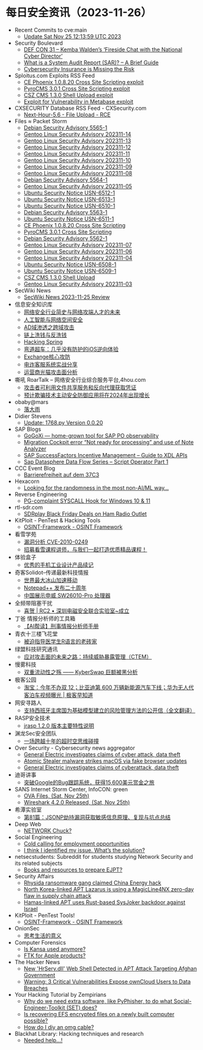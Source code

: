 # 每日安全资讯（2023-11-26）

- Recent Commits to cve:main
  - [Update Sat Nov 25 12:13:59 UTC 2023](https://github.com/trickest/cve/commit/47021c9d2e196f9a9ffdc90a5d364d8ae8025ac8)
- Security Boulevard
  - [DEF CON 31 – Kemba Walden’s ‘Fireside Chat with the National Cyber Director’](https://securityboulevard.com/2023/11/def-con-31-kemba-waldens-fireside-chat-with-the-national-cyber-director/)
  - [What is a System Audit Report (SAR)? – A Brief Guide](https://securityboulevard.com/2023/11/what-is-a-system-audit-report-sar-a-brief-guide/)
  - [Cybersecurity Insurance is Missing the Risk](https://securityboulevard.com/2023/11/cybersecurity-insurance-is-missing-the-risk/)
- Sploitus.com Exploits RSS Feed
  - [CE Phoenix 1.0.8.20 Cross Site Scripting exploit](https://sploitus.com/exploit?id=PACKETSTORM:175897&utm_source=rss&utm_medium=rss)
  - [PyroCMS 3.0.1 Cross Site Scripting exploit](https://sploitus.com/exploit?id=PACKETSTORM:175896&utm_source=rss&utm_medium=rss)
  - [CSZ CMS 1.3.0 Shell Upload exploit](https://sploitus.com/exploit?id=PACKETSTORM:175889&utm_source=rss&utm_medium=rss)
  - [Exploit for Vulnerability in Metabase exploit](https://sploitus.com/exploit?id=AB17E508-1489-503A-B246-957E6771FFA2&utm_source=rss&utm_medium=rss)
- CXSECURITY Database RSS Feed - CXSecurity.com
  - [Next-Hour-5.6 - File Upload - RCE](https://cxsecurity.com/issue/WLB-2023110028)
- Files ≈ Packet Storm
  - [Debian Security Advisory 5565-1](https://packetstormsecurity.com/files/175912/dsa-5565-1.txt)
  - [Gentoo Linux Security Advisory 202311-14](https://packetstormsecurity.com/files/175911/glsa-202311-14.txt)
  - [Gentoo Linux Security Advisory 202311-13](https://packetstormsecurity.com/files/175910/glsa-202311-13.txt)
  - [Gentoo Linux Security Advisory 202311-12](https://packetstormsecurity.com/files/175909/glsa-202311-12.txt)
  - [Gentoo Linux Security Advisory 202311-11](https://packetstormsecurity.com/files/175908/glsa-202311-11.txt)
  - [Gentoo Linux Security Advisory 202311-10](https://packetstormsecurity.com/files/175907/glsa-202311-10.txt)
  - [Gentoo Linux Security Advisory 202311-09](https://packetstormsecurity.com/files/175906/glsa-202311-09.txt)
  - [Gentoo Linux Security Advisory 202311-08](https://packetstormsecurity.com/files/175905/glsa-202311-08.txt)
  - [Debian Security Advisory 5564-1](https://packetstormsecurity.com/files/175904/dsa-5564-1.txt)
  - [Gentoo Linux Security Advisory 202311-05](https://packetstormsecurity.com/files/175903/glsa-202311-05.txt)
  - [Ubuntu Security Notice USN-6512-1](https://packetstormsecurity.com/files/175902/USN-6512-1.txt)
  - [Ubuntu Security Notice USN-6513-1](https://packetstormsecurity.com/files/175901/USN-6513-1.txt)
  - [Ubuntu Security Notice USN-6510-1](https://packetstormsecurity.com/files/175900/USN-6510-1.txt)
  - [Debian Security Advisory 5563-1](https://packetstormsecurity.com/files/175899/dsa-5563-1.txt)
  - [Ubuntu Security Notice USN-6511-1](https://packetstormsecurity.com/files/175898/USN-6511-1.txt)
  - [CE Phoenix 1.0.8.20 Cross Site Scripting](https://packetstormsecurity.com/files/175897/cephoenix10820-xss.txt)
  - [PyroCMS 3.0.1 Cross Site Scripting](https://packetstormsecurity.com/files/175896/pyrocms301-xss.txt)
  - [Debian Security Advisory 5562-1](https://packetstormsecurity.com/files/175895/dsa-5562-1.txt)
  - [Gentoo Linux Security Advisory 202311-07](https://packetstormsecurity.com/files/175894/glsa-202311-07.txt)
  - [Gentoo Linux Security Advisory 202311-06](https://packetstormsecurity.com/files/175893/glsa-202311-06.txt)
  - [Gentoo Linux Security Advisory 202311-04](https://packetstormsecurity.com/files/175892/glsa-202311-04.txt)
  - [Ubuntu Security Notice USN-6508-1](https://packetstormsecurity.com/files/175891/USN-6508-1.txt)
  - [Ubuntu Security Notice USN-6509-1](https://packetstormsecurity.com/files/175890/USN-6509-1.txt)
  - [CSZ CMS 1.3.0 Shell Upload](https://packetstormsecurity.com/files/175889/cszcms130-shell.txt)
  - [Gentoo Linux Security Advisory 202311-03](https://packetstormsecurity.com/files/175888/glsa-202311-03.txt)
- SecWiki News
  - [SecWiki News 2023-11-25 Review](http://www.sec-wiki.com/?2023-11-25)
- 信息安全知识库
  - [网络安全行业简史与网络攻端人才的未来](https://vipread.com/library/topic/3980)
  - [人工智能与网络空间安全](https://vipread.com/library/topic/3981)
  - [AD域渗透之跨域攻击](https://vipread.com/library/topic/3982)
  - [链上洗钱与反洗钱](https://vipread.com/library/topic/3983)
  - [Hacking Spring](https://vipread.com/library/topic/3984)
  - [弯道超车：几乎没有防护的iOS逆向体验](https://vipread.com/library/topic/3985)
  - [Exchange核心攻防](https://vipread.com/library/topic/3986)
  - [电诈客服系统实战分享](https://vipread.com/library/topic/3987)
  - [运营商光猫攻击面分析](https://vipread.com/library/topic/3988)
- 嘶吼 RoarTalk – 网络安全行业综合服务平台,4hou.com
  - [攻击者可利用文件共享服务和反向代理获取凭证](https://www.4hou.com/posts/4vj2)
  - [预计欺骗技术主动安全防御应用将在2024年出现增长](https://www.4hou.com/posts/onoz)
- obaby@mars
  - [落大雨](https://h4ck.org.cn/2023/11/14576)
- Didier Stevens
  - [Update: 1768.py Version 0.0.20](https://blog.didierstevens.com/2023/11/25/update-1768-py-version-0-0-20/)
- SAP Blogs
  - [GoGoXi — home-grown tool for SAP PO observability](https://blogs.sap.com/2023/11/25/gogoxi-home-grown-tool-for-sap-po-observability/)
  - [Migration Cockpit error “Not ready for processing” and use of Note Analyzer](https://blogs.sap.com/2023/11/25/migration-cockpit-error-not-ready-for-processing-and-use-of-note-analyzer/)
  - [SAP SuccessFactors Incentive Management – Guide to XDL APIs](https://blogs.sap.com/2023/11/25/sap-successfactors-incentive-management-guide-to-xdl-apis/)
  - [Sap Datasphere Data Flow Series –  Script Operator Part 1](https://blogs.sap.com/2023/11/25/sap-datasphere-data-flow-series-script-operator-part-1/)
- CCC Event Blog
  - [Barrierefreiheit auf dem 37C3](https://events.ccc.de/2023/11/25/37c3-a11y/)
- Hexacorn
  - [Looking for the randomness in the most non-AI/ML way…](https://www.hexacorn.com/blog/2023/11/25/looking-for-the-randomness-in-the-most-non-ai-ml-way/)
- Reverse Engineering
  - [PG-complaint SYSCALL Hook for Windows 10 & 11](https://www.reddit.com/r/ReverseEngineering/comments/183wozm/pgcomplaint_syscall_hook_for_windows_10_11/)
- rtl-sdr.com
  - [SDRplay Black Friday Deals on Ham Radio Outlet](https://www.rtl-sdr.com/sdrplay-black-friday-deals-on-ham-radio-outlet/)
- KitPloit - PenTest & Hacking Tools
  - [OSINT-Framework - OSINT Framework](http://www.kitploit.com/2023/11/osint-framework-osint-framework.html)
- 看雪学苑
  - [漏洞分析 CVE-2010-0249](https://mp.weixin.qq.com/s?__biz=MjM5NTc2MDYxMw==&mid=2458529430&idx=1&sn=ca811cbbc75e4ef8d98569a58116ca70&chksm=b18d1e1c86fa970a884fc93ce97da51d83ffb6b1d0e2e8556e032aa51e72178b5ed18e8b03dc&scene=58&subscene=0#rd)
  - [招募看雪课程讲师，与我们一起打造优质精品课程！](https://mp.weixin.qq.com/s?__biz=MjM5NTc2MDYxMw==&mid=2458529430&idx=2&sn=418942631868ce1e6759b251a24415c6&chksm=b18d1e1c86fa970a191ec12d26af2f9bec9c6206aafeff1e8399a8b1a5f7290665dc4a56a848&scene=58&subscene=0#rd)
- 体验盒子
  - [优秀的手机工业设计产品续记](https://www.uedbox.com/post/69214/)
- 奇客Solidot–传递最新科技情报
  - [世界最大冰山加速移动](https://www.solidot.org/story?sid=76720)
  - [Notepad++ 发布二十周年](https://www.solidot.org/story?sid=76719)
  - [中国展示申威 SW26010-Pro 处理器](https://www.solidot.org/story?sid=76718)
- 全频带阻塞干扰
  - [喜贺 | RC2 • 深圳电磁安全联合实验室~成立](https://mp.weixin.qq.com/s?__biz=MzIzMzE2OTQyNA==&mid=2648956555&idx=1&sn=05513e715db4efa315c7ed119dbc13f3&chksm=f09ec9f4c7e940e2f8348835d26e20bd33fb1b4c7e48f538ab2bfd43cfd224aa33b25b5a8217&scene=58&subscene=0#rd)
- 丁爸 情报分析师的工具箱
  - [【AI帮读】刑事情报分析师手册](https://mp.weixin.qq.com/s?__biz=MzI2MTE0NTE3Mw==&mid=2651140689&idx=1&sn=f6822325d0d164f73805297c76046d3d&chksm=f1af456bc6d8cc7de911d3891a07bb71c88172682c25e5c9b7b940f0eae1a9c3ef98b645925d&scene=58&subscene=0#rd)
- 青衣十三楼飞花堂
  - [被迫指导医学生R语言的老砖家](https://mp.weixin.qq.com/s?__biz=MzUzMjQyMDE3Ng==&mid=2247486977&idx=1&sn=0673502853c0f83b6c34fe5c2bca9ac7&chksm=fab2cd3ecdc544281e8ed79b649949b18a0a61e1f7922abba5121a48ec7c26c96087a7d9267f&scene=58&subscene=0#rd)
- 绿盟科技研究通讯
  - [应对攻击面的未来之路：持续威胁暴露管理（CTEM）](https://mp.weixin.qq.com/s?__biz=MzIyODYzNTU2OA==&mid=2247496246&idx=1&sn=7ee66574ad19adbf22127d495cbc49f7&chksm=e84c54e9df3bddff46568d5e20e8520fb24c7bb0bb56de4f1420983dc878f1778da11e197d4f&scene=58&subscene=0#rd)
- 慢雾科技
  - [双重流动性之殇 —— KyberSwap 巨额被黑分析](https://mp.weixin.qq.com/s?__biz=MzU4ODQ3NTM2OA==&mid=2247498958&idx=1&sn=5199607e0b131ddc60fa8f25d4732805&chksm=fdde8249caa90b5f943ddc3f726d41ba97b3766b994b0f2dea7b338927798b4d2d35865c4c4a&scene=58&subscene=0#rd)
- 极客公园
  - [淘宝：今年不办双 12；比亚迪第 600 万辆新能源汽车下线；华为无人代客泊车视频曝光 | 极客早知道](https://mp.weixin.qq.com/s?__biz=MTMwNDMwODQ0MQ==&mid=2653022949&idx=1&sn=20b93a6c18a9f67a6f3dc8be1e628c77&chksm=7e54975349231e456cb14e8b4565b859f78b38dfc631f2a48476d9fc27e5b0b7e7281b4ef33b&scene=58&subscene=0#rd)
- 网安寻路人
  - [支持西班牙主席国为基础模型建立的风险管理方法的公开信（全文翻译）](https://mp.weixin.qq.com/s?__biz=MzIxODM0NDU4MQ==&mid=2247500518&idx=1&sn=0143bf8948e7c57cc8e9176e31eee187&chksm=97e97f0ca09ef61afc7a32da9d2ee8d4f47d68de12df29692bb25569730e1c7f83de6f645e27&scene=58&subscene=0#rd)
- RASP安全技术
  - [jrasp 1.2.0 版本主要特性说明](https://mp.weixin.qq.com/s?__biz=Mzg5MjQ1OTkwMg==&mid=2247484677&idx=1&sn=8551cada792f5945a054611bd4bc07b1&chksm=c03c8b14f74b0202fc894f2e5b937dfa4399bc8de9a6f55ff2771f3473b03fff71cfde0f3975&scene=58&subscene=0#rd)
- 渊龙Sec安全团队
  - [一场跨越十年的超时空思维碰撞](https://mp.weixin.qq.com/s?__biz=Mzg4NTY0MDg1Mg==&mid=2247485150&idx=1&sn=cf003589168fc524c70dfb69591b1864&chksm=cfa49d25f8d31433cffa001261b56c53c3c7b9f4e44c8b2fb7865ed089404dd9b304c5e19795&scene=58&subscene=0#rd)
- Over Security - Cybersecurity news aggregator
  - [General Electric investigates claims of cyber attack, data theft](https://www.bleepingcomputer.com/news/security/general-electric-investigates-claims-of-cyber-attack-data-theft/)
  - [Atomic Stealer malware strikes macOS via fake browser updates](https://www.bleepingcomputer.com/news/security/atomic-stealer-malware-strikes-macos-via-fake-browser-updates/)
  - [General Electric investigates claims of cyberattack, data theft](https://www.bleepingcomputer.com/news/security/general-electric-investigates-claims-of-cyberattack-data-theft/)
- 迪哥讲事
  - [突破Google的Bug跟踪系统，获得15,600美元赏金之旅](https://mp.weixin.qq.com/s?__biz=MzIzMTIzNTM0MA==&mid=2247492762&idx=1&sn=b838c7973f17b0eb8d9e5ea5f3bb2f7c&chksm=e8a5eef9dfd267eff99a7e24931ec39682c6401cfc93f3433939d214b18576b16102407cd5ae&scene=58&subscene=0#rd)
- SANS Internet Storm Center, InfoCON: green
  - [OVA Files, (Sat, Nov 25th)](https://isc.sans.edu/diary/rss/30424)
  - [Wireshark 4.2.0 Released, (Sat, Nov 25th)](https://isc.sans.edu/diary/rss/30422)
- 希潭实验室
  - [第81篇：JSONP劫持漏洞获取敏感信息原理、复现与坑点总结](https://mp.weixin.qq.com/s?__biz=MzkzMjI1NjI3Ng==&mid=2247486443&idx=1&sn=95a80045f81e76da6892da3bfacc5dbe&chksm=c25fc490f5284d86dced58a943e4619d8e92476d424298158018389520511e6831da549a3ac6&scene=58&subscene=0#rd)
- Deep Web
  - [NETWORK Chuck?](https://www.reddit.com/r/deepweb/comments/183isti/network_chuck/)
- Social Engineering
  - [Cold calling for employment opportunities](https://www.reddit.com/r/SocialEngineering/comments/183wle4/cold_calling_for_employment_opportunities/)
  - [I think I identified my issue. What’s the solution?](https://www.reddit.com/r/SocialEngineering/comments/183aivv/i_think_i_identified_my_issue_whats_the_solution/)
- netsecstudents: Subreddit for students studying Network Security and its related subjects
  - [Books and resources to prepare EJPT?](https://www.reddit.com/r/netsecstudents/comments/183mqii/books_and_resources_to_prepare_ejpt/)
- Security Affairs
  - [Rhysida ransomware gang claimed China Energy hack](https://securityaffairs.com/154785/cyber-crime/rhysida-ransomware-china-energy.html)
  - [North Korea-linked APT Lazarus is using a MagicLine4NX zero-day flaw in supply chain attack](https://securityaffairs.com/154765/apt/lazarus-magicline4nx-supply-chain-attack.html)
  - [Hamas-linked APT uses Rust-based SysJoker backdoor against Israel](https://securityaffairs.com/154748/malware/hamas-linked-apt-sysjoker-backdoor.html)
- KitPloit - PenTest Tools!
  - [OSINT-Framework - OSINT Framework](http://www.kitploit.com/2023/11/osint-framework-osint-framework.html)
- OnionSec
  - [思考生活的意义](https://mp.weixin.qq.com/s?__biz=MzUyMTUwMzI3Ng==&mid=2247485388&idx=1&sn=28bfd59d75a728b6320efb41e90e5e31&chksm=f9db508fceacd999b9c70543c480de3bdade81ed8331350c7f5d0a7aa3c1c4e60a3b8a8335e9&scene=58&subscene=0#rd)
- Computer Forensics
  - [Is Kansa used anymore?](https://www.reddit.com/r/computerforensics/comments/183nstw/is_kansa_used_anymore/)
  - [FTK for Apple products?](https://www.reddit.com/r/computerforensics/comments/183jr1i/ftk_for_apple_products/)
- The Hacker News
  - [New 'HrServ.dll' Web Shell Detected in APT Attack Targeting Afghan Government](https://thehackernews.com/2023/11/new-hrservdll-web-shell-detected-in-apt.html)
  - [Warning: 3 Critical Vulnerabilities Expose ownCloud Users to Data Breaches](https://thehackernews.com/2023/11/warning-3-critical-vulnerabilities.html)
- Your Hacking Tutorial by Zempirians
  - [Why do we need extra software, like PyPhisher, to do what Social-Engineer-Toolkit (SET) does?](https://www.reddit.com/r/HowToHack/comments/183qjqm/why_do_we_need_extra_software_like_pyphisher_to/)
  - [Is recovering EFS encrypted files on a newly built computer possible?](https://www.reddit.com/r/HowToHack/comments/183d1j1/is_recovering_efs_encrypted_files_on_a_newly/)
  - [How do I diy an omg cable?](https://www.reddit.com/r/HowToHack/comments/183eo26/how_do_i_diy_an_omg_cable/)
- Blackhat Library: Hacking techniques and research
  - [Needed help...!](https://www.reddit.com/r/blackhat/comments/183k2r2/needed_help/)
